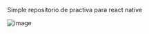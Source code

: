 Simple repositorio de practiva para react native

![image](https://github.com/user-attachments/assets/1065018d-1f73-4503-9e49-274ffa112106)
